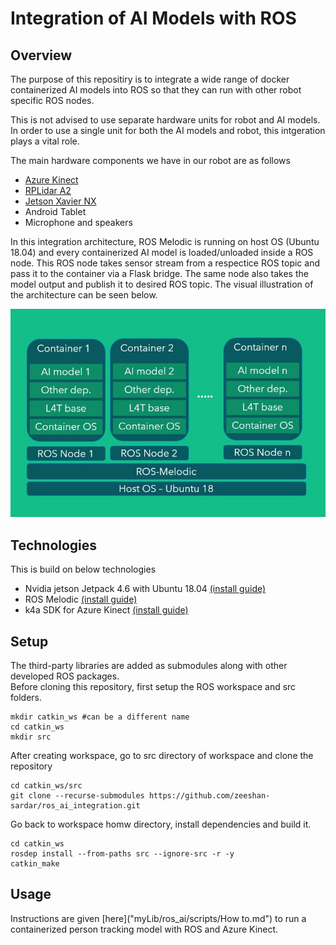 # Integration of AI Models with ROS

## Overview
The purpose of this repositiry is to integrate a wide range of docker containerized AI models into ROS so that they can run with other robot specific ROS nodes.  

This is not advised to use separate hardware units for robot and AI models. In order to use a single unit for both the AI models and robot, this intgeration plays a vital role. 

The main hardware components we have in our robot are as follows
- [Azure Kinect](https://azure.microsoft.com/en-us/services/kinect-dk/#overview)
- [RPLidar A2](https://www.slamtec.com/en/Lidar/A2)
- [Jetson Xavier NX](https://developer.nvidia.com/embedded/jetson-xavier-nx-devkit)
- Android Tablet
- Microphone and speakers

In this integration architecture, ROS Melodic is running on host OS (Ubuntu 18.04) and every containerized AI model is loaded/unloaded inside a ROS node. This ROS node takes sensor stream from a  respectice ROS topic and pass it to the container via a Flask bridge. The same node also takes the model output and publish it to desired ROS topic. The visual illustration of the architecture can be seen below.


![alt text](architecture.jpg)

## Technologies
This is build on below technologies
- Nvidia jetson Jetpack 4.6 with Ubuntu 18.04 [(install guide)](https://developer.nvidia.com/embedded/jetpack) 
- ROS Melodic [(install guide)](http://wiki.ros.org/melodic/Installation/Ubuntu) 
- k4a SDK for Azure Kinect [(install guide)](https://github.com/microsoft/Azure_Kinect_ROS_Driver/blob/melodic/docs/building.md) 

## Setup

The third-party libraries are added as submodules along with other developed ROS packages.  
Before cloning this repository, first setup the ROS workspace and src folders.  
```
mkdir catkin_ws #can be a different name
cd catkin_ws
mkdir src
```

After creating workspace, go to src directory of workspace and clone the repository   
```
cd catkin_ws/src
git clone --recurse-submodules https://github.com/zeeshan-sardar/ros_ai_integration.git
```

Go back to workspace homw directory, install dependencies and build it.
```
cd catkin_ws
rosdep install --from-paths src --ignore-src -r -y
catkin_make
```

## Usage
Instructions are given [here]("myLib/ros_ai/scripts/How to.md") to run a containerized person tracking model with ROS and Azure Kinect.
